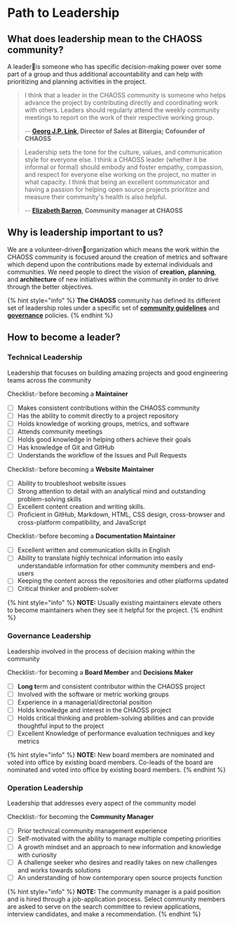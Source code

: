 # Path to Leadership

## What does leadership mean to the CHAOSS community?

A leader🏅is someone who has specific decision-making power over some part of a group and thus additional accountability and can help with prioritizing and planning activities in the project.

> I think that a leader in the CHAOSS community is someone who helps advance the project by contributing directly and coordinating work with others. Leaders should regularly attend the weekly community meetings to report on the work of their respective working group.
>
> -- [**Georg J.P. Link**](https://github.com/GeorgLink)**, Director of Sales at Bitergia; Cofounder of CHAOSS**

> Leadership sets the tone for the culture, values, and communication style for everyone else. I think a CHAOSS leader \(whether it be informal or formal\) should embody and foster empathy, compassion, and respect for everyone else working on the project, no matter in what capacity. I think that being an excellent communicator and having a passion for helping open source projects prioritize and measure their community's health is also helpful.
>
> -- [**Elizabeth Barron**](https://github.com/ElizabethN)**, Community manager at CHAOSS**

## Why is leadership important to us?

We are a volunteer-driven👥organization which means the work within the CHAOSS community is focused around the creation of metrics and software which depend upon the contributions made by external individuals and communities. We need people to direct the vision of **creation,** **planning**, and **architecture** of new initiatives within the community in order to drive through the better objectives.

{% hint style="info" %}
**The CHAOSS** community has defined its different set of leadership roles under a specific set of [**community guidelines**](https://chaoss-project.gitbook.io/community-handbook/community-guidelines) and [**governance**](https://github.com/chaoss/governance) policies.
{% endhint %}

## How to become a leader?

### **Technical Leadership**

Leadership that focuses on building amazing projects and good engineering teams across the community

Checklist✅before becoming a **Maintainer**

* [ ] Makes consistent contributions within the CHAOSS community
* [ ] Has the ability to commit directly to a project repository
* [ ] Holds knowledge of working groups, metrics, and software
* [ ] Attends community meetings
* [ ] Holds good knowledge in helping others achieve their goals
* [ ] Has knowledge of Git and GitHub
* [ ] Understands the workflow of the Issues and Pull Requests

Checklist✅before becoming a **Website Maintainer**

* [ ] Ability to troubleshoot website issues
* [ ] Strong attention to detail with an analytical mind and outstanding problem-solving skills
* [ ] Excellent content creation and writing skills.
* [ ] Proficient in GitHub, Markdown, HTML, CSS design, cross-browser and cross-platform compatibility, and JavaScript

Checklist✅before becoming a **Documentation Maintainer**

* [ ] Excellent written and communication skills in English
* [ ] Ability to translate highly technical information into easily understandable information for other community members and end-users
* [ ] Keeping the content across the repositories and other platforms updated
* [ ] Critical thinker and problem-solver

{% hint style="info" %}
**NOTE:** Usually existing maintainers elevate others to become maintainers when they see it helpful for the project.
{% endhint %}

### **Governance Leadership**

Leadership involved in the process of decision making within the community

Checklist✅for becoming a **Board Member** and **Decisions Maker**

* [ ] **Long t**erm and consistent contributor within the CHAOSS project
* [ ] Involved with the software or metric working groups
* [ ] Experience in a managerial/directorial position
* [ ] Holds knowledge and interest in the CHAOSS project
* [ ] Holds critical thinking and problem-solving abilities and can provide thoughtful input to the project
* [ ] Excellent Knowledge of performance evaluation techniques and key metrics

{% hint style="info" %}
**NOTE:** New board members are nominated and voted into office by existing board members. Co-leads of the board are nominated and voted into office by existing board members.
{% endhint %}

### Operation Leadership

Leadership that addresses every aspect of the community model

Checklist✅for becoming the **Community Manager**

* [ ] Prior technical community management experience
* [ ] Self-motivated with the ability to manage multiple competing priorities
* [ ] A growth mindset and an approach to new information and knowledge with curiosity
* [ ] A challenge seeker who desires and readily takes on new challenges and works towards solutions
* [ ] An understanding of how contemporary open source projects function

{% hint style="info" %}
**NOTE:** The community manager is a paid position and is hired through a job-application process. Select community members are asked to serve on the search committee to review applications, interview candidates, and make a recommendation.
{% endhint %}

